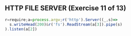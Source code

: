 ## HTTP FILE SERVER (Exercise 11 of 13)
```js
r=require;a=process.argv;r('http').Server((_,s)=>
  s.writeHead(200)&r('fs').ReadStream(a[3]).pipe(s)
).listen(a[2])
```
